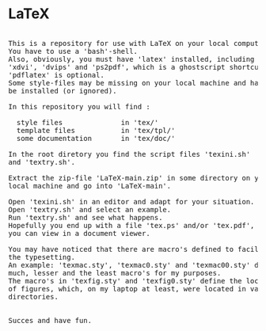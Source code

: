 # LaTeX

<pre>

This is a repository for use with LaTeX on your local computer.
You have to use a 'bash'-shell.
Also, obviously, you must have 'latex' installed, including
'xdvi', 'dvips' and 'ps2pdf', which is a ghostscript shortcut;
'pdflatex' is optional.
Some style-files may be missing on your local machine and have to
be installed (or ignored).

In this repository you will find :

  style files              in 'tex/' 
  template files           in 'tex/tpl/' 
  some documentation       in 'tex/doc/'

In the root diretory you find the script files 'texini.sh'
and 'textry.sh'.

Extract the zip-file 'LaTeX-main.zip' in some directory on your
local machine and go into 'LaTeX-main'.

Open 'texini.sh' in an editor and adapt for your situation.
Open 'textry.sh' and select an example.
Run 'textry.sh' and see what happens.
Hopefully you end up with a file 'tex.ps' and/or 'tex.pdf', which 
you can view in a document viewer.

You may have noticed that there are macro's defined to facilitate
the typesetting.
An example: 'texmac.sty', 'texmac0.sty' and 'texmac00.sty' define
much, lesser and the least macro's for my purposes.
The macro's in 'texfig.sty' and 'texfig0.sty' define the location
of figures, which, on my laptop at least, were located in various
directories.


Succes and have fun.

</pre>


